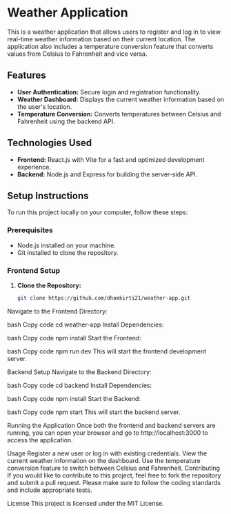 # Weather Application

This is a weather application that allows users to register and log in to view real-time weather information based on their current location. The application also includes a temperature conversion feature that converts values from Celsius to Fahrenheit and vice versa.

## Features

- **User Authentication:** Secure login and registration functionality.
- **Weather Dashboard:** Displays the current weather information based on the user's location.
- **Temperature Conversion:** Converts temperatures between Celsius and Fahrenheit using the backend API.

## Technologies Used

- **Frontend:** React.js with Vite for a fast and optimized development experience.
- **Backend:** Node.js and Express for building the server-side API.

## Setup Instructions

To run this project locally on your computer, follow these steps:

### Prerequisites

- Node.js installed on your machine.
- Git installed to clone the repository.

### Frontend Setup

1. **Clone the Repository:**

   ```bash
   git clone https://github.com/dhamkirti21/weather-app.git
Navigate to the Frontend Directory:

bash
Copy code
cd weather-app
Install Dependencies:

bash
Copy code
npm install
Start the Frontend:

bash
Copy code
npm run dev
This will start the frontend development server.

Backend Setup
Navigate to the Backend Directory:

bash
Copy code
cd backend
Install Dependencies:

bash
Copy code
npm install
Start the Backend:

bash
Copy code
npm start
This will start the backend server.

Running the Application
Once both the frontend and backend servers are running, you can open your browser and go to http://localhost:3000 to access the application.

Usage
Register a new user or log in with existing credentials.
View the current weather information on the dashboard.
Use the temperature conversion feature to switch between Celsius and Fahrenheit.
Contributing
If you would like to contribute to this project, feel free to fork the repository and submit a pull request. Please make sure to follow the coding standards and include appropriate tests.

License
This project is licensed under the MIT License.
